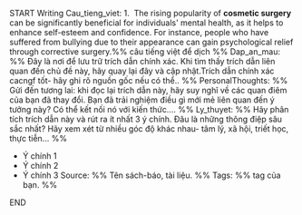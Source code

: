 
START
Writing
Cau_tieng_viet:  1.  The rising popularity of **cosmetic surgery** can be significantly beneficial for individuals' mental health, as it helps to enhance self-esteem and confidence. For instance, people who have suffered from bullying due to their appearance can gain psychological relief through corrective surgery.%% câu tiếng việt để dịch %%
Dap_an_mau: %% Đây là nơi để lưu trữ trích dẫn chính xác. Khi tìm thấy trích dẫn liên quan đến chủ đề này, hãy quay lại đây và cập nhật.Trích dẫn chính xác cacngf tốt- hãy ghi rõ nguồn gốc nếu có thể.. %%
PersonalThoughts: %% Gửi đến tương lai: khi đọc lại trích dẫn này, hãy suy nghĩ về các quan điêm của bạn đã thay đổi. Bạn đã trải nghiệm điều gì mới mẻ liên quan đến ý tưởng này? Có thể kết nối nó với kiến thức.... %%
Ly_thuyet:  %% Hãy phân tích trích dẫn này và rút ra ít nhất 3 ý chính. Đâu là những thông điệp sâu sắc nhất? Hãy xem xét từ nhiều góc độ khác nhau- tâm lý, xã hội, triết học, thực tiễn... %%
- Ý chính 1
- Ý chính 2
- Ý chính 3
Source: %% Tên sách-báo, tài liệu. %%
Tags: %% tag của bạn. %%
<!--ID: 1744877085362-->
END
